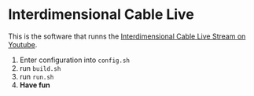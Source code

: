 Interdimensional Cable Live
===========================

This is the software that runns the [Interdimensional Cable Live Stream on Youtube](https://www.youtube.com/@interdimensionalcable-li-dz1ct).

1. Enter configuration into `config.sh`
2. run `build.sh`
3. run `run.sh`
4. **Have fun**
